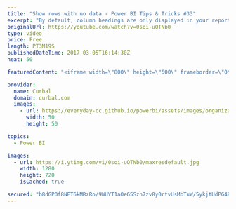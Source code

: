 ```yaml
---
title: "Show rows with no data - Power BI Tips & Tricks #33"
excerpt: "By default, column headings are only displayed in your reports if they contain data. For example, if you were displaying revenue by country and had no sales in Norway, then Norway would not appear anywhere in your visualization.  In this video we will show you how to display empty categories or show"
originalUrl: https://youtube.com/watch?v=0soi-uQTNb0
type: video
price: Free
length: PT3M19S
publishedDateTime: 2017-03-05T16:14:30Z
heat: 50

featuredContent: "<iframe width=\"800\" height=\"500\" frameborder=\"0\" src=\"https://www.youtube.com/embed/0soi-uQTNb0\" allow=\"accelerometer; autoplay; encrypted-media; gyroscope; picture-in-picture\" allowfullscreen></iframe>"

provider:
  name: Curbal
  domain: curbal.com
  images:
    - url: https://everyday-cc.github.io/powerbi/assets/images/organizations/curbal.com-50x50.jpg
      width: 50
      height: 50

topics:
  - Power BI

images:
  - url: https://i.ytimg.com/vi/0soi-uQTNb0/maxresdefault.jpg
    width: 1280
    height: 720
    isCached: true

secured: "b8dGPOf8NET6kMRzRo/9WUYT1aOeG5Szn7zv8y0rtvUsMbTuW/5ykjtUdPG4BDybZwo2xM3dLX/sJZ8lcYen6u6hWIKWoXkldT++5JATDQ1DKfoAXc/2T0qLyHNPuSmZ6z50FumBVpBTp/QsK7QC95b+skGCQmiCsAIENitjKb1gzc6Pshg6Bt9N+9yJ/81+MchB+iAjdqlc7LIisjn3VXCCoaSnvBBHpfSIuDYyPygEB48p41M0uhNqXIKtC4YGe4Rp0LGQ8wf44Q9D7IxQvtD1c/l/0j5eXhxLj/5hLAicYTbM2amEv8Ekg7NHe06UNbTdluwMFYOVAGKQtG1pD1wPqUU6JWVFFdUMAJb23713xyWmTPu1EK7fo8BWeWoieEQhqxImqk5DCpWP1vzHRX6mDLUbX9kdHfOK14DL0Pw=;gnc00Nitw7a12cOEHzslyA=="
---
```


